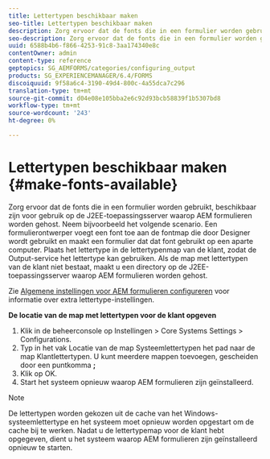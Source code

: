 ```yaml
---
title: Lettertypen beschikbaar maken
seo-title: Lettertypen beschikbaar maken
description: Zorg ervoor dat de fonts die in een formulier worden gebruikt, beschikbaar zijn voor gebruik op de J2EE-toepassingsserver waarop AEM formulieren worden gehost.
seo-description: Zorg ervoor dat de fonts die in een formulier worden gebruikt, beschikbaar zijn voor gebruik op de J2EE-toepassingsserver waarop AEM formulieren worden gehost.
uuid: 6588b4b6-f866-4253-91c8-3aa174340e8c
contentOwner: admin
content-type: reference
geptopics: SG_AEMFORMS/categories/configuring_output
products: SG_EXPERIENCEMANAGER/6.4/FORMS
discoiquuid: 9f58a6c4-3190-49d4-800c-4a55dca7c296
translation-type: tm+mt
source-git-commit: d04e08e105bba2e6c92d93bcb58839f1b5307bd8
workflow-type: tm+mt
source-wordcount: '243'
ht-degree: 0%

---
```



# Lettertypen beschikbaar maken {#make-fonts-available}

Zorg ervoor dat de fonts die in een formulier worden gebruikt, beschikbaar zijn voor gebruik op de J2EE-toepassingsserver waarop AEM formulieren worden gehost. Neem bijvoorbeeld het volgende scenario. Een formulierontwerper voegt een font toe aan de fontmap die door Designer wordt gebruikt en maakt een formulier dat dat font gebruikt op een aparte computer. Plaats het lettertype in de lettertypenmap van de klant, zodat de Output-service het lettertype kan gebruiken. Als de map met lettertypen van de klant niet bestaat, maakt u een directory op de J2EE-toepassingsserver waarop AEM formulieren worden gehost.

Zie [Algemene instellingen voor AEM formulieren configureren](/help/forms/using/admin-help/configure-general-aem-forms-settings.md#configure-general-aem-forms-settings) voor informatie over extra lettertype-instellingen.

**De locatie van de map met lettertypen voor de klant opgeven**

1. Klik in de beheerconsole op Instellingen > Core Systems Settings > Configurations.
1. Typ in het vak Locatie van de map Systeemlettertypen het pad naar de map Klantlettertypen. U kunt meerdere mappen toevoegen, gescheiden door een puntkomma **;**
1. Klik op OK.
1. Start het systeem opnieuw waarop AEM formulieren zijn geïnstalleerd.

>[!NOTE]
>
>De lettertypen worden gekozen uit de cache van het Windows-systeemlettertype en het systeem moet opnieuw worden opgestart om de cache bij te werken. Nadat u de lettertypemap voor de klant hebt opgegeven, dient u het systeem waarop AEM formulieren zijn geïnstalleerd opnieuw te starten.

